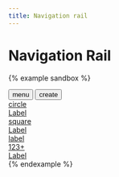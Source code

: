```yaml
---
title: Navigation rail
---
```


# Navigation Rail

{% example sandbox %}
<div class="navigation-rail">
  <button type="button" class="icon-button margin-top-4">
    <span class="material-icons">menu</span>
  </button>
  <button type="button" class="floating-action-button floating-action-button--flat margin-y-4">
    <span class="material-icons">create</span>
  </button>
  <a href="#" class="navigation-rail__item navigation-rail__item--active">
    <div class="navigation-rail__item__icon">
      <span class="material-icons">circle</span>
    </div>
    <div class="navigation-rail__item__label">
      Label
    </div>
  </a>
  <a href="#" class="navigation-rail__item">
    <div class="navigation-rail__item__icon">
      <span class="material-icons">square</span>
      <div class="badge badge--small">
      </div>
    </div>
    <div class="navigation-rail__item__label">
      Label
    </div>
  </a>
  <a href="#" class="navigation-rail__item">
    <div class="navigation-rail__item__icon">
      <span class="material-icons">label</span>
      <div class="badge badge--large">
        123+
      </div>
    </div>
    <div class="navigation-rail__item__label">
      Label
    </div>
  </a>
  <div class="flex-grow-1">
  </div>
</div>
{% endexample %}
